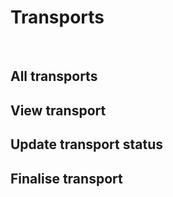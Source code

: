 # Transports

&nbsp;

## All transports

## View transport

## Update transport status

## Finalise transport

